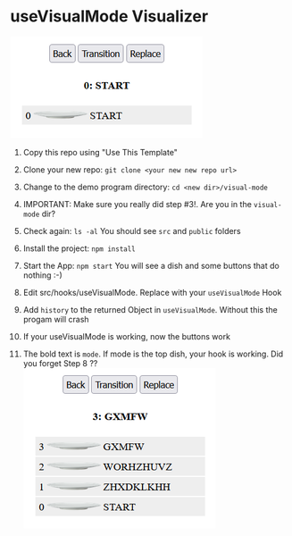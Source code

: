 # useVisualMode Visualizer

![Screen Demo](images/start.png)
1. Copy this repo using "Use This Template"

2. Clone your new repo: `git clone <your new new repo url>`

3.  Change to the demo program directory:  `cd <new dir>/visual-mode`

4. IMPORTANT:  Make sure you really did step #3!.  Are you in the `visual-mode` dir?

5. Check again:  `ls -al`  You should see `src` and `public` folders

6. Install the project: `npm install`

7. Start the App:  `npm start`  You will see a dish and some buttons that do nothing :-) 

7. Edit src/hooks/useVisualMode.  Replace with your `useVisualMode` Hook

8. Add `history` to the returned Object in `useVisualMode`.  Without this the progam will crash

9. If your useVisualMode is working, now the buttons work

10. The bold text is `mode`. If mode is the top dish, your hook is working.   Did you forget Step 8 ??
![Screen Demo](images/screen.png)
